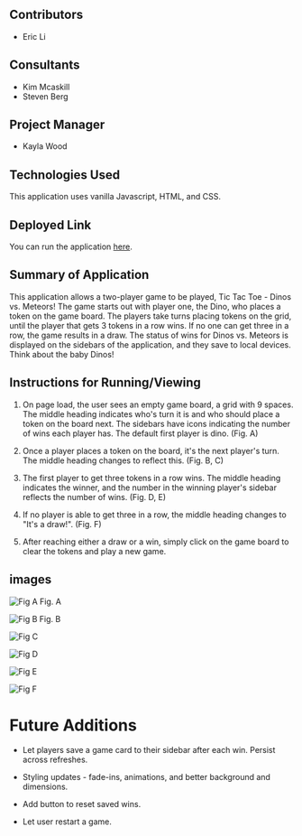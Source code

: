 ## Contributors

- Eric Li

## Consultants

- Kim Mcaskill
- Steven Berg

## Project Manager

- Kayla Wood

## Technologies Used

This application uses vanilla Javascript, HTML, and CSS.

## Deployed Link

You can run the application [here](https://ericli1996.github.io/tic-tac-toe/).

## Summary of Application

This application allows a two-player game to be played, Tic Tac Toe - Dinos vs. Meteors! The game starts out with player one, the Dino, who places a token on the game board. The players take turns placing tokens on the grid, until the player that gets 3 tokens in a row wins. If no one can get three in a row, the game results in a draw. The status of wins for Dinos vs. Meteors is displayed on the sidebars of the application, and they save to local devices. Think about the baby Dinos!

## Instructions for Running/Viewing

1. On page load, the user sees an empty game board, a grid with 9 spaces. The middle heading indicates who's turn it is and who should place a token on the board next. The sidebars have icons indicating the number of wins each player has. The default first player is dino. (Fig. A)

2. Once a player places a token on the board, it's the next player's turn. The middle heading changes to reflect this. (Fig. B, C)

3. The first player to get three tokens in a row wins. The middle heading indicates the winner, and the number in the winning player's sidebar reflects the number of wins. (Fig. D, E)

4. If no player is able to get three in a row, the middle heading changes to "It's a draw!". (Fig. F)

5. After reaching either a draw or a win, simply click on the game board to clear the tokens and play a new game.

## images

![Fig A](https://user-images.githubusercontent.com/75854628/122150610-49a63400-ce1b-11eb-8b0c-8bc1c74e6505.png)
Fig. A

![Fig B](https://user-images.githubusercontent.com/75854628/122150707-778b7880-ce1b-11eb-981d-9d05f2d52992.png)
Fig. B

![Fig C](https://user-images.githubusercontent.com/75854628/122150767-94c04700-ce1b-11eb-9f62-2c7101e7b844.png)

![Fig D](https://user-images.githubusercontent.com/75854628/122150816-abff3480-ce1b-11eb-8e47-af72cadcc589.png)

![Fig E](https://user-images.githubusercontent.com/75854628/122150865-c2a58b80-ce1b-11eb-86c9-89f2457b28b3.png)

![Fig F](https://user-images.githubusercontent.com/75854628/122150906-d650f200-ce1b-11eb-8663-a7ead89d4ac9.png)

# Future Additions

- Let players save a game card to their sidebar after each win. Persist across refreshes.

- Styling updates - fade-ins, animations, and better background and dimensions.

- Add button to reset saved wins.

- Let user restart a game.
